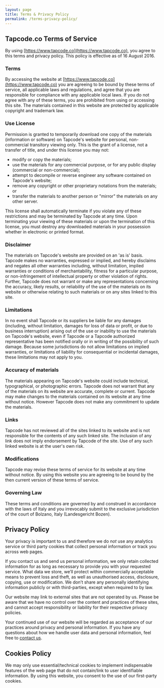 ```yaml
---
layout: page
title: Terms & Privacy Policy
permalink: /terms-privacy-policy/
---
```


## Tapcode.co Terms of Service

By using [https://www.tapcode.co](https://www.tapcode.co), you agree to this terms and privacy policy. This policy is effective as of 16 August 2016.

### Terms
By accessing the website at [https://www.tapcode.co](https://www.tapcode.co) you are agreeing to be bound by these terms of service, all applicable laws and regulations, and agree that you are responsible for compliance with any applicable local laws. If you do not agree with any of these terms, you are prohibited from using or accessing this site. The materials contained in this website are protected by applicable copyright and trademark law.

### Use License
Permission is granted to temporarily download one copy of the materials (information or software) on Tapcode's website for personal, non-commercial transitory viewing only. This is the grant of a license, not a transfer of title, and under this license you may not:
- modify or copy the materials;
- use the materials for any commercial purpose, or for any public display (commercial or non-commercial);
- attempt to decompile or reverse engineer any software contained on Tapcode's website;
- remove any copyright or other proprietary notations from the materials; or
- transfer the materials to another person or "mirror" the materials on any other server.

This license shall automatically terminate if you violate any of these restrictions and may be terminated by Tapcode at any time. Upon terminating your viewing of these materials or upon the termination of this license, you must destroy any downloaded materials in your possession whether in electronic or printed format.

### Disclaimer
The materials on Tapcode's website are provided on an 'as is' basis. Tapcode makes no warranties, expressed or implied, and hereby disclaims and negates all other warranties including, without limitation, implied warranties or conditions of merchantability, fitness for a particular purpose, or non-infringement of intellectual property or other violation of rights. Further, Tapcode does not warrant or make any representations concerning the accuracy, likely results, or reliability of the use of the materials on its website or otherwise relating to such materials or on any sites linked to this site.

### Limitations
In no event shall Tapcode or its suppliers be liable for any damages (including, without limitation, damages for loss of data or profit, or due to business interruption) arising out of the use or inability to use the materials on Tapcode's website, even if Tapcode or a Tapcode authorized representative has been notified orally or in writing of the possibility of such damage. Because some jurisdictions do not allow limitations on implied warranties, or limitations of liability for consequential or incidental damages, these limitations may not apply to you.

### Accuracy of materials
The materials appearing on Tapcode's website could include technical, typographical, or photographic errors. Tapcode does not warrant that any of the materials on its website are accurate, complete or current. Tapcode may make changes to the materials contained on its website at any time without notice. However Tapcode does not make any commitment to update the materials.

### Links
Tapcode has not reviewed all of the sites linked to its website and is not responsible for the contents of any such linked site. The inclusion of any link does not imply endorsement by Tapcode of the site. Use of any such linked website is at the user's own risk.

### Modifications
Tapcode may revise these terms of service for its website at any time without notice. By using this website you are agreeing to be bound by the then current version of these terms of service.

### Governing Law
These terms and conditions are governed by and construed in accordance with the laws of Italy and you irrevocably submit to the exclusive jurisdiction of the court of Bolzano, Italy (Landesgericht Bozen).

## Privacy Policy
Your privacy is important to us and therefore we do *not* use any analytics service or third party cookies that collect personal information or track you across web pages.

If you contact us and send us personal information, we only retain collected information for as long as necessary to provide you with your requested service. What data we store, we’ll protect within commercially acceptable means to prevent loss and theft, as well as unauthorised access, disclosure, copying, use or modification. We don’t share any personally identifying information publicly or with third-parties, except when required to by law.

Our website may link to external sites that are not operated by us. Please be aware that we have no control over the content and practices of these sites, and cannot accept responsibility or liability for their respective privacy policies.

Your continued use of our website will be regarded as acceptance of our practices around privacy and personal information. If you have any questions about how we handle user data and personal information, feel free to [contact us](mailto:info@tapcode.co).

## Cookies Policy
We may only use essential/technical cookies to implement indispensable features of the web page that do not contain/link to user identifiable information. By using this website, you consent to the use of our first-party cookies.
